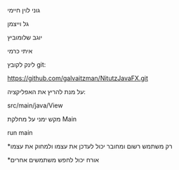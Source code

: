 גוני לוין חיימי

גל וייצמן

יוגב שלומוביץ

איתי כרמי

לינק לקובץ git:

https://github.com/galvaitzman/NitutzJavaFX.git


על מנת להריץ את האפליקציה:

src/main/java/View

מקש ימני על מחלקת Main

run main


*רק משתמש רשום ומחובר יכול לעדכן את עצמו ולמחוק את עצמו

*אורח יכול לחפש משתמשים אחרים

